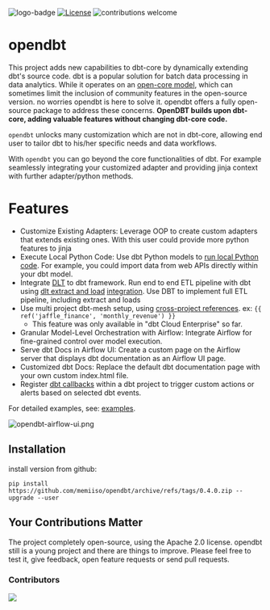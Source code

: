 ![logo-badge](https://github.com/mac-s-g/github-help-wanted/blob/master/src/images/logo-full.png?raw=true)
[![License](http://img.shields.io/:license-apache%202.0-brightgreen.svg)](http://www.apache.org/licenses/LICENSE-2.0.html)
![contributions welcome](https://img.shields.io/badge/contributions-welcome-brightgreen.svg?style=flat)

# opendbt

This project adds new capabilities to dbt-core by dynamically extending dbt's source code.
dbt is a popular solution for batch data processing in data analytics. While it operates on
an [open-core model](https://opencoreventures.com/blog/2023-07-open-core-is-misunderstood-business-model/), which can
sometimes limit the inclusion of community features in the open-source version. no worries opendbt is here to solve it.
opendbt offers a fully open-source package to address these concerns. **OpenDBT builds upon dbt-core, adding valuable
features without changing dbt-core code.**

`opendbt` unlocks many customization which are not in dbt-core, allowing end user to tailor dbt to his/her specific
needs and data workflows.

With `opendbt` you can go beyond the core functionalities of dbt. For example seamlessly integrating your customized
adapter and providing jinja context with further adapter/python methods.

# Features

- Customize Existing Adapters: Leverage OOP to create custom adapters that extends existing ones. With this user
  could provide more python features to jinja
- Execute Local Python Code: Use dbt Python models
  to [run local Python code](https://medium.com/@ismail-simsek/make-dbt-great-again-ec34f3b661f5). For example, you
  could import data from web APIs directly within your dbt model.
- Integrate [DLT](https://dlthub.com/) to dbt framework. Run end to end ETL pipeline with dbt
  using [dlt extract and load](https://dlthub.com/) [integration](https://github.com/memiiso/opendbt/issues/40). Use DBT
  to implement full ETL pipeline, including extract and loads
- Use multi project dbt-mesh setup,
  using [cross-project references](https://docs.getdbt.com/docs/collaborate/govern/project-dependencies#how-to-write-cross-project-ref).
  ex: `{{ ref('jaffle_finance', 'monthly_revenue') }}`
  - This feature was only available in "dbt Cloud Enterprise" so far.
- Granular Model-Level Orchestration with Airflow: Integrate Airflow for fine-grained control over model execution.
- Serve dbt Docs in Airflow UI: Create a custom page on the Airflow server that displays dbt documentation as an Airflow
  UI page.
- Customized dbt Docs: Replace the default dbt documentation page with your own custom index.html file.
- Register [dbt callbacks](https://docs.getdbt.com/reference/programmatic-invocations#registering-callbacks) within a
  dbt project to trigger custom actions or alerts based on selected dbt events.

For detailed examples, see: [examples](docs/EXAMPLES.md).

![opendbt-airflow-ui.png](docs/assets/opendbt-airflow-ui.png)

## Installation

install version from github:

```shell
pip install https://github.com/memiiso/opendbt/archive/refs/tags/0.4.0.zip --upgrade --user
```

## **Your Contributions Matter**

The project completely open-source, using the Apache 2.0 license.
opendbt still is a young project and there are things to improve.
Please feel free to test it, give feedback, open feature requests or send pull requests.

### Contributors

<a href="https://github.com/memiiso/opendbt/graphs/contributors">
  <img src="https://contributors-img.web.app/image?repo=memiiso/opendbt" />
</a>
